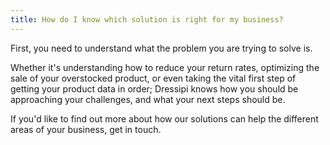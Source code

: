 ```yaml
---
title: How do I know which solution is right for my business?
---
```

First, you need to understand what the problem you are trying to solve is.

Whether it's understanding how to reduce your return rates, optimizing the sale of your overstocked product, or even taking the vital first step of getting your product data in order; Dressipi knows how you should be approaching your challenges, and what your next steps should be.

If you'd like to find out more about how our solutions can help the different areas of your business, get in touch.
